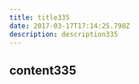 ```yaml
---
title: title335
date: 2017-03-17T17:14:25.798Z
description: description335
---
```


## content335
  
